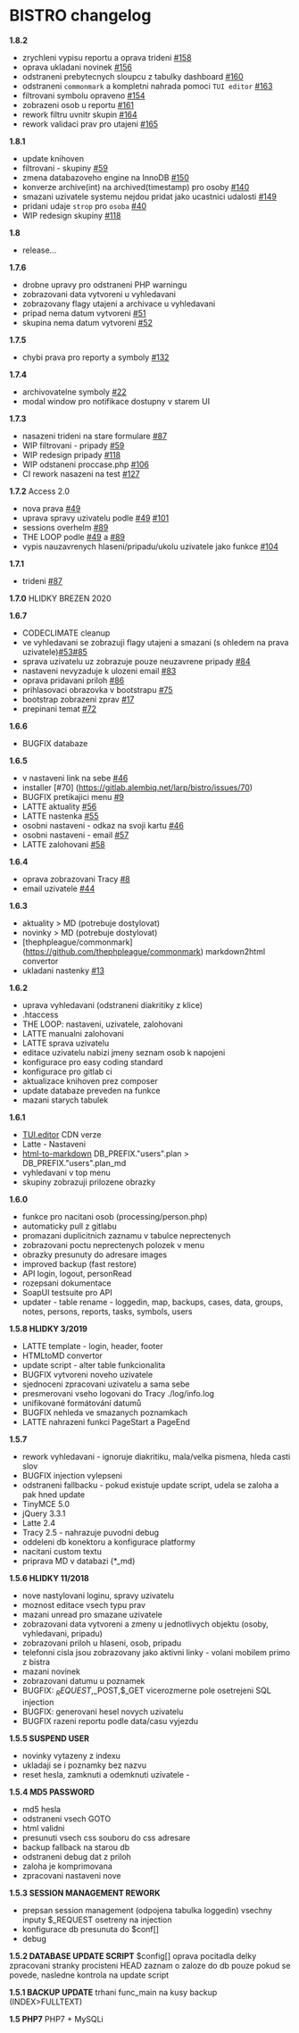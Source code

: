 # BISTRO changelog


<!-- git log --no-merges 1.5.. | unexpand -a | sed -e 's/\s\s*$$//' | head -n 2070 | grep -v "Date\|commit\|Author\|typo\|.gitlab-ci.yml\|.codeclimate.yml" | sed -r '/^\s*$/d' | uniq
  -->

**1.8.2**
- zrychleni vypisu reportu a oprava trideni [#158](https://gitlab.alembiq.net/larp/bistro/issues/158)
- oprava ukladani novinek [#156](https://gitlab.alembiq.net/larp/bistro/issues/156)
- odstraneni prebytecnych sloupcu z tabulky dashboard [#160](https://gitlab.alembiq.net/larp/bistro/issues/160)
- odstraneni `commonmark` a kompletni nahrada pomoci `TUI editor` [#163](https://gitlab.alembiq.net/larp/bistro/issues/163)
- filtrovani symbolu opraveno [#154](https://gitlab.alembiq.net/larp/bistro/issues/154)
- zobrazeni osob u reportu [#161](https://gitlab.alembiq.net/larp/bistro/issues/161)
- rework filtru uvnitr skupin [#164](https://gitlab.alembiq.net/larp/bistro/issues/164)
- rework validaci prav pro utajeni [#165](https://gitlab.alembiq.net/larp/bistro/issues/165)

**1.8.1**
- update knihoven
- filtrovani - skupiny [#59](https://gitlab.alembiq.net/larp/bistro/issues/59)
- zmena databazoveho engine na InnoDB [#150](https://gitlab.alembiq.net/larp/bistro/issues/150)
- konverze archive(int) na archived(timestamp) pro osoby [#140](https://gitlab.alembiq.net/larp/bistro/issues/140)
- smazani uzivatele systemu nejdou pridat jako ucastnici udalosti [#149](https://gitlab.alembiq.net/larp/bistro/issues/149)
- pridani udaje `strop` pro `osoba` [#40](https://gitlab.alembiq.net/larp/bistro/issues/40)
- WIP redesign skupiny [#118](https://gitlab.alembiq.net/larp/bistro/issues/117)

**1.8**
- release...

**1.7.6**
- drobne upravy pro odstraneni PHP warningu
- zobrazovani data vytvoreni u vyhledavani
- zobrazovany flagy utajeni a archivace u vyhledavani
- pripad nema datum vytvoreni [#51](https://gitlab.alembiq.net/larp/bistro/issues/51)
- skupina nema datum vytvoreni [#52](https://gitlab.alembiq.net/larp/bistro/issues/52)

**1.7.5**
- chybi prava pro reporty a symboly [#132](https://gitlab.alembiq.net/larp/bistro/issues/132)

**1.7.4**
- archivovatelne symboly [#22](https://gitlab.alembiq.net/larp/bistro/issues/22)
- modal window pro notifikace dostupny v starem UI

**1.7.3**
- nasazeni trideni na stare formulare [#87](https://gitlab.alembiq.net/larp/bistro/issues/87)
- WIP filtrovani - pripady [#59](https://gitlab.alembiq.net/larp/bistro/issues/59)
- WIP redesign pripady [#118](https://gitlab.alembiq.net/larp/bistro/issues/118)
- WIP odstaneni proccase.php [#106](https://gitlab.alembiq.net/larp/bistro/issues/106)
- CI rework nasazeni na test [#127](https://gitlab.alembiq.net/larp/bistro/issues/127)

**1.7.2** Access 2.0
- nova prava [#49](https://gitlab.alembiq.net/larp/bistro/issues/49)
- uprava spravy uzivatelu podle [#49](https://gitlab.alembiq.net/larp/bistro/issues/49) [#101](https://gitlab.alembiq.net/larp/bistro/issues/101)
- sessions overhelm [#89](https://gitlab.alembiq.net/larp/bistro/issues/89)
- THE LOOP podle [#49](https://gitlab.alembiq.net/larp/bistro/issues/49) a [#89](https://gitlab.alembiq.net/larp/bistro/issues/89)
- vypis nauzavrenych hlaseni/pripadu/ukolu uzivatele jako funkce [#104](https://gitlab.alembiq.net/larp/bistro/issues/104)

**1.7.1**
- trideni [#87](https://gitlab.alembiq.net/larp/bistro/issues/87)

**1.7.0** HLIDKY BREZEN 2020

**1.6.7**
- CODECLIMATE cleanup
- ve vyhledavani se zobrazuji flagy utajeni a smazani (s ohledem na prava uzivatele)[#53](https://gitlab.alembiq.net/larp/bistro/issues/53)[#85](https://gitlab.alembiq.net/larp/bistro/issues/85)
- sprava uzivatelu uz zobrazuje pouze neuzavrene pripady [#84](https://gitlab.alembiq.net/larp/bistro/issues/84)
- nastaveni nevyzaduje k ulozeni email [#83](https://gitlab.alembiq.net/larp/bistro/issues/83)
- oprava pridavani priloh [#86](https://gitlab.alembiq.net/larp/bistro/issues/86)
- prihlasovaci obrazovka v bootstrapu [#75](https://gitlab.alembiq.net/larp/bistro/issues/75)
- bootstrap zobrazeni zprav [#17](https://gitlab.alembiq.net/larp/bistro/issues/17)
- prepinani temat [#72](https://gitlab.alembiq.net/larp/bistro/issues/72)

**1.6.6**
- BUGFIX databaze

**1.6.5**
- v nastaveni link na sebe [#46](https://gitlab.alembiq.net/larp/bistro/issues/46)
- installer [#70] (https://gitlab.alembiq.net/larp/bistro/issues/70)
- BUGFIX pretikajici menu [#9](https://gitlab.alembiq.net/larp/bistro/issues/9)
- LATTE aktuality [#56](https://gitlab.alembiq.net/larp/bistro/issues/56)
- LATTE nastenka [#55](https://gitlab.alembiq.net/larp/bistro/issues/55)
- osobni nastaveni - odkaz na svoji kartu [#46](https://gitlab.alembiq.net/larp/bistro/issues/46)
- osobni nastaveni - email [#57](https://gitlab.alembiq.net/larp/bistro/issues/57)
- LATTE zalohovani [#58](https://gitlab.alembiq.net/larp/bistro/issues/58)

**1.6.4**
- oprava zobrazovani Tracy [#8](https://gitlab.alembiq.net/larp/bistro/issues/8)
- email uzivatele [#44](https://gitlab.alembiq.net/larp/bistro/issues/44)

**1.6.3**
- aktuality > MD (potrebuje dostylovat)
- novinky > MD (potrebuje dostylovat)
- [thephpleague/commonmark] (https://github.com/thephpleague/commonmark) markdown2html convertor
- ukladani nastenky [#13](https://gitlab.alembiq.net/larp/bistro/issues/13)

**1.6.2**
- uprava vyhledavani (odstraneni diakritiky z klice)
- .htaccess
- THE LOOP: nastaveni, uzivatele, zalohovani
- LATTE manualni zalohovani
- LATTE sprava uzivatelu
- editace uzivatelu nabizi jmeny seznam osob k napojeni
- konfigurace pro easy coding standard
- konfigurace pro gitlab ci
- aktualizace knihoven prez composer
- update databaze preveden na funkce
- mazani starych tabulek

**1.6.1**
- [TUI.editor](https://github.com/nhn/tui.editor) CDN verze
- Latte - Nastaveni
- [html-to-markdown](https://github.com/thephpleague/html-to-markdown) DB_PREFIX."users".plan > DB_PREFIX."users".plan_md
- vyhledavani v top menu
- skupiny zobrazuji prilozene obrazky

**1.6.0**
- funkce pro nacitani osob  (processing/person.php)
- automaticky pull z gitlabu
- promazani duplicitnich zaznamu v tabulce neprectenych
- zobrazovani poctu neprectenych polozek v menu
- obrazky presunuty do adresare images
- improved backup (fast restore)
- API login, logout, personRead
- rozepsani dokumentace
- SoapUI testsuite pro API
- updater - table rename - loggedin, map, backups, cases, data, groups, notes, persons, reports, tasks, symbols, users


**1.5.8 HLIDKY 3/2019**
- LATTE template - login, header, footer
- HTMLtoMD convertor
- update script - alter table funkcionalita
- BUGFIX vytvoreni noveho uzivatele
- sjednoceni zpracovani uzivatelu a sama sebe
- presmerovani vseho logovani do Tracy ./log/info.log
- unifikované formátování datumů
- BUGFIX nehleda ve smazanych poznamkach
- LATTE nahrazeni funkci PageStart a PageEnd

**1.5.7**
- rework vyhledavani - ignoruje diakritiku, mala/velka pismena, hleda casti slov
- BUGFIX injection vylepseni
- odstraneni fallbacku - pokud existuje update script, udela se zaloha a pak hned update
- TinyMCE 5.0
- jQuery 3.3.1
- Latte 2.4
- Tracy 2.5 - nahrazuje puvodni debug
- oddeleni db konektoru a konfigurace platformy
- nacitani custom textu
- priprava MD v databazi (*_md)

**1.5.6 HLIDKY 11/2018**
- nove nastylovani loginu, spravy uzivatelu
- moznost editace vsech typu prav
- mazani unread pro smazane uzivatele
- zobrazovani data vytvoreni a zmeny u jednotlivych objektu (osoby, vyhledavani, pripadu)
- zobrazovani priloh u hlaseni, osob, pripadu
- telefonni cisla jsou zobrazovany jako aktivni linky - volani mobilem primo z bistra
- mazani novinek
- zobrazovani datumu u poznamek
- BUGFIX: $_REQUEST,$_POST,$_GET vicerozmerne pole osetrejeni SQL injection
- BUGFIX: generovani hesel novych uzivatelu
- BUGFIX razeni reportu podle data/casu vyjezdu

**1.5.5 SUSPEND USER**
- novinky vytazeny z indexu
- ukladaji se i poznamky bez nazvu
- reset hesla, zamknuti a odemknuti uzivatele  -

**1.5.4 MD5 PASSWORD**
- md5 hesla
- odstraneni vsech GOTO
- html validni
- presunuti vsech css souboru do css adresare
- backup fallback na starou db
- odstraneni debug dat z priloh
- zaloha je komprimovana
- zpracovani nastaveni nove

**1.5.3 SESSION MANAGEMENT REWORK**
- prepsan session management (odpojena tabulka loggedin)
    vsechny inputy $_REQUEST osetreny na injection
- konfigurace db presunuta do $conf[]
- debug

**1.5.2 DATABASE UPDATE SCRIPT**
    $config[]
    oprava pocitadla delky zpracovani stranky
    procisteni HEAD
    zaznam o zaloze do db pouze pokud se povede, nasledne kontrola na update script

**1.5.1 BACKUP UPDATE**
    trhani func_main na kusy
    backup (INDEX>FULLTEXT)

**1.5 PHP7**
    PHP7 + MySQLi

